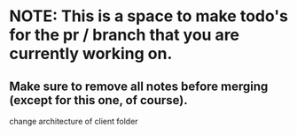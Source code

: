 # NOTE: This is a space to make todo's for the pr / branch that you are currently working on. 
Make sure to remove all notes before merging (except for this one, of course).
----------------------------------------------------------------------------------------------------
change architecture of client folder
